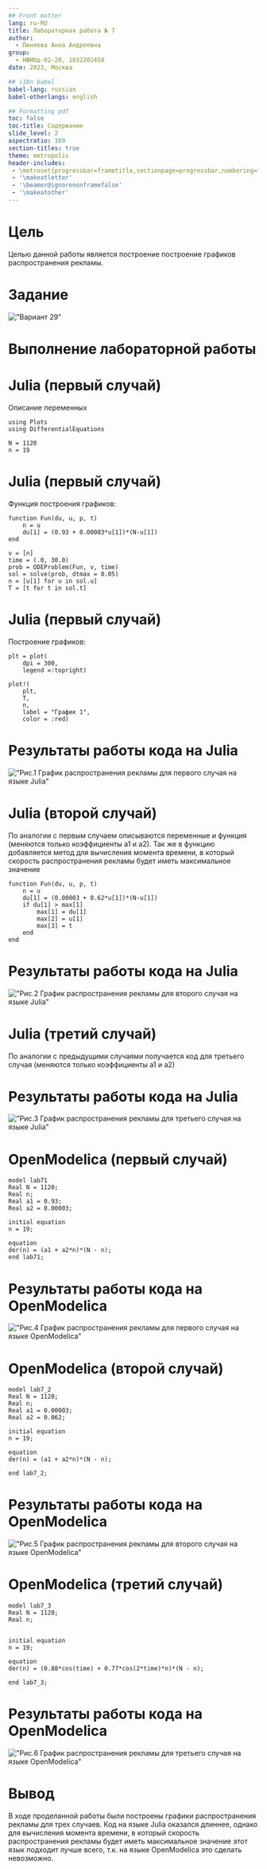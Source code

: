 ```yaml
---
## Front matter
lang: ru-RU
title: Лабораторная работа № 7
author:
  - Пиняева Анна Андреевна
group:
  - НФИбд-02-20, 1032202458
date: 2023, Москва

## i18n babel
babel-lang: russian
babel-otherlangs: english

## Formatting pdf
toc: false
toc-title: Содержание
slide_level: 2
aspectratio: 169
section-titles: true
theme: metropolis
header-includes:
 - \metroset{progressbar=frametitle,sectionpage=progressbar,numbering=fraction}
 - '\makeatletter'
 - '\beamer@ignorenonframefalse'
 - '\makeatother'
---
```



# Цель

Целью данной работы является построение построение графиков распространения рекламы.

# Задание

!["Вариант 29"](https://sun9-52.userapi.com/impg/tGm5sMTr86cfZIhTR35J_km3IGX9ryUKoLCgfQ/Qfwv06HeE-Q.jpg?size=1662x716&quality=95&sign=34b9835f222cde48670608e95475a28d&type=album)


# Выполнение лабораторной работы
# Julia (первый случай)
Описание переменных 
```
using Plots
using DifferentialEquations

N = 1120
n = 19
```
# Julia (первый случай)

Функция построения графиков:
```
function Fun(du, u, p, t)
    n = u
    du[1] = (0.93 + 0.00003*u[1])*(N-u[1])
end

v = [n]
time = (.0, 30.0)
prob = ODEProblem(Fun, v, time)
sol = solve(prob, dtmax = 0.05)
n = [u[1] for u in sol.u]
T = [t for t in sol.t]
```
# Julia (первый случай)

Построение графиков:

```
plt = plot(
    dpi = 300,
    legend =:topright)

plot!(
    plt,
    T,
    n,
    label = "График 1",
    color = :red)
```

# Результаты работы кода на Julia

!["Рис.1 График распространения рекламы для первого случая на языке Julia"](https://sun9-16.userapi.com/impg/mF0cM-xj_V9jLwXJq5AuenQDQBohYiBP3KSGjQ/ZI8Hr-mugG0.jpg?size=1442x814&quality=95&sign=202d68457b22b085e2f0742391653db2&type=album)

# Julia (второй случай)
По аналогии с первым случаем описываются переменные и функция (меняются только коэффициенты а1 и а2). Так же в функцию добавляется метод для вычисления момента времени, в который скорость распространения рекламы будет иметь максимальное значение


```
function Fun(du, u, p, t)
    n = u
    du[1] = (0.00003 + 0.62*u[1])*(N-u[1])
    if du[1] > max[1]
        max[1] = du[1]
        max[2] = u[1]
        max[3] = t
    end
end
```
# Результаты работы кода на Julia

!["Рис.2 График распространения рекламы для второго случая на языке Julia"](https://sun9-65.userapi.com/impg/7c5Rn-1hmh553zp7Vh_gyFlx_Tccm2oW64dwow/xoKwe1o0Xf4.jpg?size=1662x814&quality=95&sign=92a572545ad8fcf47653b38fb554fdff&type=album)

# Julia (третий случай)
По аналогии с предыдущими случаями получается код для третьего случая (меняются только коэффициенты а1 и а2) 

# Результаты работы кода на Julia

!["Рис.3 График распространения рекламы для третьего случая на языке Julia"](https://sun9-62.userapi.com/impg/hifU4cIocKHk0w6-670q3TOabmUnHPRLaQXSIA/84jlYwls-sg.jpg?size=1662x814&quality=95&sign=11e1a8c490b14f07db397edb3b4caaeb&type=album)

# OpenModelica (первый случай)
```
model lab71
Real N = 1120;
Real n;
Real a1 = 0.93;
Real a2 = 0.00003;

initial equation
n = 19;

equation
der(n) = (a1 + a2*n)*(N - n);
end lab71;

```

# Результаты работы кода на OpenModelica

!["Рис.4 График распространения рекламы для первого случая на языке OpenModelica"](https://sun9-35.userapi.com/impg/1AiZC0gT5mmUY-Rw7KudvjVssLnMlcQQlkAOZw/0O7gukfAbxM.jpg?size=1418x854&quality=95&sign=97d4a7e6fad8a9e659e03e57bb6402d0&type=album)

# OpenModelica (второй случай)

```
model lab7_2
Real N = 1120;
Real n;
Real a1 = 0.00003;
Real a2 = 0.062;

initial equation
n = 19;

equation
der(n) = (a1 + a2*n)*(N - n);

end lab7_2;

```
# Результаты работы кода на OpenModelica

!["Рис.5 График распространения рекламы для второго случая на языке OpenModelica"](https://sun9-62.userapi.com/impg/kMa-vQaYbOJUrk1-MgDgonJu21U2ZJ1F3MxxLg/2dZA_Uyk6Y4.jpg?size=1724x854&quality=95&sign=9fbf1095606b20da7f6eba1e4875352d&type=album)


# OpenModelica (третий случай)

```
model lab7_3
Real N = 1120;
Real n;


initial equation
n = 19;

equation
der(n) = (0.88*cos(time) + 0.77*cos(2*time)*n)*(N - n);

end lab7_3;

```

# Результаты работы кода на OpenModelica

!["Рис.6 График распространения рекламы для третьего случая на языке OpenModelica"](https://sun9-33.userapi.com/impg/eEPNNrMqiZKgiGthE9_Z-wfGSB-LmG-VFZTasA/sWQ4gUeGs1w.jpg?size=1724x854&quality=95&sign=054406f8998bae046a941e9c7becb337&type=album)

# Вывод

В ходе проделанной работы были построены графики распространения рекламы для трех случаев. Код на языке Julia оказался длиннее, однако для вычисления момента времени, в который скорость распространения рекламы будет иметь максимальное значение этот язык подходит лучше всего, т.к. на языке OpenModelica это сделать невозможно.


